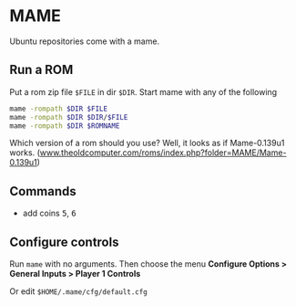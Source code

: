 # MAME

Ubuntu repositories come with a mame.

## Run a ROM

Put a rom zip file `$FILE` in dir `$DIR`.
Start mame with any of the following

```bash
mame -rompath $DIR $FILE
mame -rompath $DIR $DIR/$FILE
mame -rompath $DIR $ROMNAME
```

Which version of a rom should you use? Well, it looks as if Mame-0.139u1 works. (www.theoldcomputer.com/roms/index.php?folder=MAME/Mame-0.139u1)

## Commands
- add coins <kbd>5</kbd>, <kbd>6</kbd>

## Configure controls

Run `mame` with no arguments. Then choose the menu **Configure Options > General Inputs > Player 1 Controls**

Or edit `$HOME/.mame/cfg/default.cfg`
<!--stackedit_data:
eyJoaXN0b3J5IjpbMTc3ODE2NDU4NywtMzI1MzEwOTYyLDE0Mj
MzNTU5NTQsMTA2MDI2ODkyOSw2ODE3MzIyNzFdfQ==
-->